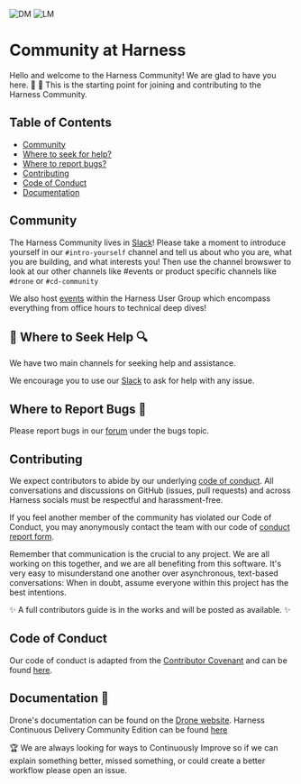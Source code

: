 ![DM](https://github.com/harness/community/blob/main/images/logo-dm.png?raw=true#gh-dark-mode-only)
![LM](https://github.com/harness/community/blob/main/images/logo-lm.png?raw=true#gh-light-mode-only)
# Community at Harness
Hello and welcome to the Harness Community! We are glad to have you here. 👋 👋
This is the starting point for joining and contributing to the Harness Community.


## Table of Contents 
- [Community](#community)
- [Where to seek for help?](#where-to-seek-for-help)
- [Where to report bugs?](#where-to-report-bugs)
- [Contributing](#contributing)
- [Code of Conduct](#code-of-conduct)
- [Documentation](#documentation)

## Community

The Harness Community lives in [Slack](https://join.slack.com/t/harnesscommunity/shared_invite/zt-y4hdqh7p-RVuEQyIl5Hcx4Ck8VCvzBw)! Please take a moment to introduce yourself in our `#intro-yourself` channel and tell us about who you are, what you are building, and what interests you! Then use the channel browswer to look at our other channels like #events or product specific channels like `#drone` or `#cd-community`

We also host [events](https://www.meetup.com/harness/) within the Harness User Group which encompass everything from office hours to technical deep dives!

## 🔎 Where to Seek Help 🔍

We have two main channels for seeking help and assistance.

We encourage you to use our [Slack](https://join.slack.com/t/harnesscommunity/shared_invite/zt-y4hdqh7p-RVuEQyIl5Hcx4Ck8VCvzBw) to ask for help with any issue.

<!-- Add Forum Information -->

## Where to Report Bugs 🐛 

Please report bugs in our [forum](https://community.harness.io/) under the bugs topic. 

## Contributing

We expect contributors to abide by our underlying [code of conduct](https://github.com/harness/community/blob/main/CODE_OF_CONDUCT.md). All conversations and discussions on GitHub (issues, pull requests) and across Harness socials must be respectful and harassment-free.

If you feel another member of the community has violated our Code of Conduct, you may anonymously contact the team with our code of [conduct report form](https://docs.google.com/forms/d/e/1FAIpQLSezbICGabREywwpLauIJz68OrBxAjimiFt3SrxK9qnaxF8SzQ/viewform).

Remember that communication is the crucial to any project. We are all working on this together, and we are all benefiting from this software. It's very easy to misunderstand one another over asynchronous, text-based conversations: When in doubt, assume everyone within this project has the best intentions.

:sparkles: A full contributors guide is in the works and will be posted as available. :sparkles:


## Code of Conduct
Our code of conduct is adapted from the [Contributor Covenant](http://contributor-covenant.org) and can be found [here](https://github.com/harness/community/blob/main/CODE_OF_CONDUCT.md). 

## Documentation :blue_book:

Drone's documentation can be found on the [Drone website](https://docs.drone.io/). 
Harness Continuous Delivery Community Edition can be found [here](https://ngdocs.harness.io/article/yhyyq0v0y4-harness-community-edition-overview)

 :trophy: We are always looking for ways to Continuously Improve so if we can explain something better, missed something, or could  create a better workflow please open an issue. 

